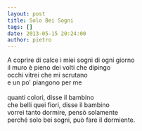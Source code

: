 ```yaml
---
layout: post
title: Solo Bei Sogni
tags: []
date: 2013-05-15 20:24:00
author: pietro
---
```

A coprire di calce i miei sogni di ogni giorno<br/>il muro è pieno dei volti che dipingo<br/>occhi vitrei che mi scrutano<br/>e un po' piangono per me<br/><br/>quanti colori, disse il bambino<br/>che belli quei fiori, disse il bambino<br/>vorrei tanto dormire, pensò solamente<br/>perché solo bei sogni, può fare il dormiente.
